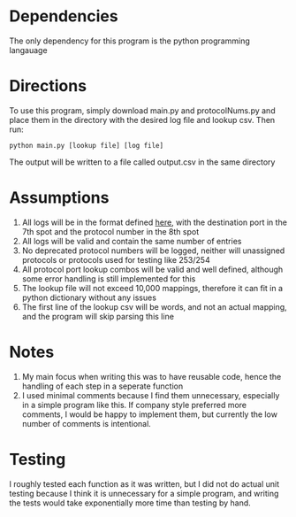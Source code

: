 # Dependencies

The only dependency for this program is the python programming langauage

# Directions

To use this program, simply download main.py and protocolNums.py and place them in the directory with the desired log file and lookup csv.  Then run:

`python main.py [lookup file] [log file]`

The output will be written to a file called output.csv in the same directory

# Assumptions

1. All logs will be in the format defined [here](https://docs.aws.amazon.com/vpc/latest/userguide/flow-log-records.html), with the destination port in the 7th spot and the protocol number in the 8th spot
2. All logs will be valid and contain the same number of entries
3. No deprecated protocol numbers will be logged, neither will unassigned protocols or protocols used for testing like 253/254
4. All protocol port lookup combos will be valid and well defined, although some error handling is still implemented for this
5. The lookup file will not exceed 10,000 mappings, therefore it can fit in a python dictionary without any issues
6. The first line of the lookup csv will be words, and not an actual mapping, and the program will skip parsing this line
   
# Notes

1. My main focus when writing this was to have reusable code, hence the handling of each step in a seperate function
2. I used minimal comments because I find them unnecessary, especially in a simple program like this.  If company style preferred more comments, I would be happy to implement them, but currently the low number of comments is intentional.

# Testing

I roughly tested each function as it was written, but I did not do actual unit testing because I think it is unnecessary for a simple program, and writing the tests would take exponentially more time than testing by hand.
